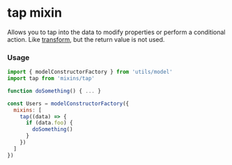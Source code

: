 # tap mixin

Allows you to tap into the data to modify properties or perform a conditional
action. Like [transform](../transform), but the return value is not used.

### Usage

```javascript
import { modelConstructorFactory } from 'utils/model'
import tap from 'mixins/tap'

function doSomething() { ... }

const Users = modelConstructorFactory({
  mixins: [
    tap((data) => {
      if (data.foo) {
        doSomething()
      }
    })
  ]
})
```
